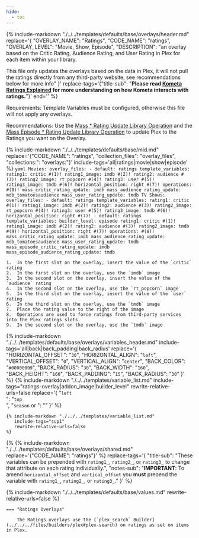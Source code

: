```yaml
---
hide:
  - toc
---
```

{%
    include-markdown "./../../templates/defaults/base/overlays/header.md"
    replace='{
        "OVERLAY_NAME": "Ratings", 
        "CODE_NAME": "ratings",
        "OVERLAY_LEVEL": "Movie, Show, Episode",
        "DESCRIPTION": "an overlay based on the Critic Rating, Audience Rating, and User Rating in Plex for each item within your library.

This file only updates the overlays based on the data in Plex, it will not pull the ratings directly from any third-party website, see recommendations below for more info"
    }'
    replace-tags='{"title-sub": "**Please read [Kometa Ratings Explained](../../kometa/guides/ratings.md) for more understanding on how Kometa interacts with ratings.**"}'
    end='<!--rec-sub-->'
%}

Requirements: Template Variables must be configured, otherwise this file will not apply any overlays.

Recommendations: Use the [Mass * Rating Update Library Operation](../../config/operations.md#mass-rating-update) and the
[Mass Episode * Rating Update Library Operation](../../config/operations.md#mass-episode-rating-update) to update Plex to the Ratings you want on the Overlay.

{% 
    include-markdown "./../../templates/defaults/base/mid.md" 
    replace='{"CODE_NAME": "ratings", "collection_files": "overlay_files", "collections:": "overlays:"}' 
    include-tags='all|ratings|movie|show|episode' 
%}
    ```yaml
      Movies:
        overlay_files:
          - default: ratings
            template_variables:
              rating1: critic #(1)!
              rating1_image: imdb #(2)!
              rating2: audience #(3)!
              rating2_image: rt_popcorn #(4)!
              rating3: user #(5)!
              rating3_image: tmdb #(6)!
              horizontal_position: right #(7)!
        operations: #(8)!
          mass_critic_rating_update: imdb
          mass_audience_rating_update: mdb_tomatoesaudience
          mass_user_rating_update: tmdb
      TV Shows:
        overlay_files:
          - default: ratings
            template_variables:
              rating1: critic #(1)!
              rating1_image: imdb #(2)!
              rating2: audience #(3)!
              rating2_image: rt_popcorn #(4)!
              rating3: user #(5)!
              rating3_image: tmdb #(6)!
              horizontal_position: right #(7)!
          - default: ratings
            template_variables:
              builder_level: episode
              rating1: critic #(1)!
              rating1_image: imdb #(2)!
              rating2: audience #(3)!
              rating2_image: tmdb #(9)!
              horizontal_position: right #(7)!
        operations: #(8)!
          mass_critic_rating_update: imdb
          mass_audience_rating_update: mdb_tomatoesaudience
          mass_user_rating_update: tmdb
          mass_episode_critic_rating_update: imdb
          mass_episode_audience_rating_update: tmdb
    ```

    1.  In the first slot on the overlay, insert the value of the `critic` rating
    2.  In the first slot on the overlay, use the `imdb` image
    3.  In the second slot on the overlay, insert the value of the `audience` rating
    4.  In the second slot on the overlay, use the `rt_popcorn` image
    5.  In the third slot on the overlay, insert the value of the `user` rating
    6.  In the third slot on the overlay, use the `tmdb` image
    7.  Place the rating value to the right of the image
    8.  Operations are used to force ratings from third-party services into the Plex ratings slots.
    9.  In the second slot on the overlay, use the `tmdb` image

{% 
    include-markdown "./../../templates/defaults/base/overlays/variables_header.md"
    include-tags='all|back|back_padding|back_radius'
    replace='{
        "HORIZONTAL_OFFSET": "`30`",
        "HORIZONTAL_ALIGN": "`left`",
        "VERTICAL_OFFSET": "`0`",
        "VERTICAL_ALIGN": "`center`",
        "BACK_COLOR": "`#00000099`",
        "BACK_RADIUS": "`30`",
        "BACK_WIDTH": "`160`",
        "BACK_HEIGHT": "`160`",
        "BACK_PADDING": "`15`",
        "BACK_RADIUS": "`30`"
    }'
%}
    {%
        include-markdown "./../../templates/variable_list.md"
        include-tags="ratings-overlay|addon_image|builder_level"
        rewrite-relative-urls=false
        replace='{
            "`left`<br>": "`top`<br>",
            "`season` or ": ""
        }'
    %}

    {% include-markdown "./../../templates/variable_list.md"
       include-tags="sup1"
       rewrite-relative-urls=false
    %}

{% 
{% include-markdown "./../../templates/defaults/base/overlays/shared.md" replace='{"CODE_NAME": "ratings"}' %}
    replace-tags='{
        "title-sub": "These variables can be prepended with `rating1_`, `rating2_`, or `rating3_` to change that attribute on each rating individually.",
        "notes-sub": "**IMPORTANT**: To amend `horizontal_offset` and `vertical_offset` you **must** prepend the variable with `rating1_`, `rating2_`, or `rating3_`."
    }'
%}

{% include-markdown "./../../templates/defaults/base/values.md" rewrite-relative-urls=false %}

    === "Ratings Overlays"
    
        The Ratings overlays use the [`plex_search` Builder](../../../files/builders/plex#plex-search) on ratings as set on items in Plex.
